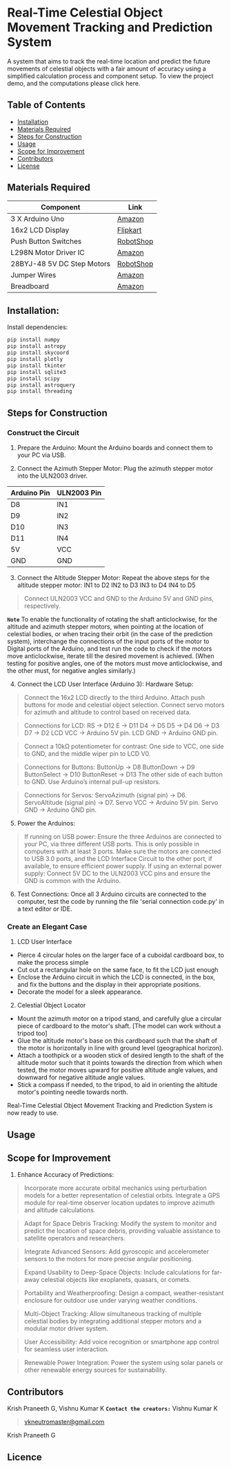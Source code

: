 # Real-Time Celestial Object Movement Tracking and Prediction System
A system that aims to track the real-time location and predict the future movements of celestial objects with a fair amount of accuracy using a simplified calculation process and component setup. To view the project demo, and the computations please click here.

## Table of Contents
- [Installation](#installation)
- [Materials Required](#materials-required)
- [Steps for Construction](#steps-for-construction)
- [Usage](#usage)
- [Scope for Improvement](#scope-for-improvement)
- [Contributors](#contributors)
- [License](#license)

## Materials Required 
| Component | Link |
|---|---|
| 3 X Arduino Uno | [Amazon](https://www.amazon.in/Arduino-Uno-Rev3-Microcontroller-Board/dp/B0752X52VB) |
| 16x2 LCD Display | [Flipkart](https://www.flipkart.com/16x2-lcd-display-module-blue-backlight/p/itm0817793201) |
| Push Button Switches | [RobotShop](https://www.robotshop.com/en/products/taxibot-button-switch-normal-open?utm_source=google_shopping&utm_medium=cpc&utm_campaign=shopping_en&gclid=CjwKCAjw864v7E9z8-YcAXoQBAv410nX0Y2o433p9Y3gX9X8_3bY3z7l_909q9p7F5aApS_wcB) |
| L298N Motor Driver IC | [Amazon](https://www.amazon.in/L298N-Motor-Driver-Module-Dual-H-Bridge/dp/B07D3Y917R) |
| 28BYJ-48 5V DC Step Motors | [RobotShop](https://www.robotshop.com/en/products/pololu-37d-metal-gearmotor-100-1-37d-210rpm?utm_source=google_shopping&utm_medium=cpc&utm_campaign=shopping_en&gclid=CjwKCAjw864v7E9z8-YcAXoQBAv410nX0Y2o433p9Y3gX9X8_3bY3z7l_909q9p7F5aApS_wcB) |
| Jumper Wires | [Amazon](https://www.amazon.in/Jumper-Wire-Male-to-Female-20cm-20-Pcs/dp/B07D3Y917R) |
| Breadboard | [Amazon](https://www.amazon.in/ELECFY-Breadboard-830-Tie-Points-Self-Adhesive-PCB-Board-Arduino-Raspberry-Pi-Projects/dp/B07D3Y917R) |

## Installation:
Install dependencies:
```bash
pip install numpy
pip install astropy
pip install skycoord
pip install plotly
pip install tkinter
pip install sqlite3
pip install scipy
pip install astroquery
pip install threading
```

## Steps for Construction
### Construct the Circuit
1. Prepare the Arduino:
Mount the Arduino boards and connect them to your PC via USB.

2. Connect the Azimuth Stepper Motor:
Plug the azimuth stepper motor into the ULN2003 driver.

| Arduino Pin | ULN2003 Pin |
|---|---|
| D8 | IN1 |
| D9 | IN2 |
| D10 | IN3 |
| D11 | IN4 |
| 5V | VCC |
| GND | GND |

3. Connect the Altitude Stepper Motor:
Repeat the above steps for the altitude stepper motor:
IN1 to D2
IN2 to D3
IN3 to D4
IN4 to D5
> Connect ULN2003 VCC and GND to the Arduino 5V and GND pins, respectively.

**`Note`** To enable the functionality of rotating the shaft anticlockwise, for the altitude and azimuth stepper motors, when pointing at the location of celestial bodies, or when tracing their orbit (in the case of the prediction system), interchange the connections of the input ports of the motor to Digital ports of the Arduino, and test run the code to check if the motors move anticlockwise, iterate till the desired movement is achieved. (When testing for positive angles, one of the motors must move anticlockwise, and the other must, for negative angles similarly.)

4. Connect the LCD User Interface (Arduino 3):
Hardware Setup:
> Connect the 16x2 LCD directly to the third Arduino.
> Attach push buttons for mode and celestial object selection.
> Connect servo motors for azimuth and altitude to control based on received data.

> Connections for LCD:
RS → D12
E → D11
D4 → D5
D5 → D4
D6 → D3
D7 → D2
LCD VCC → Arduino 5V pin.
LCD GND → Arduino GND pin.

> Connect a 10kΩ potentiometer for contrast:
One side to VCC, one side to GND, and the middle wiper pin to LCD V0.

> Connections for Buttons:
ButtonUp → D8
ButtonDown → D9
ButtonSelect → D10
ButtonReset → D13
The other side of each button to GND.
Use Arduino’s internal pull-up resistors.

> Connections for Servos:
ServoAzimuth (signal pin) → D6.
ServoAltitude (signal pin) → D7.
Servo VCC → Arduino 5V pin.
Servo GND → Arduino GND pin.


5. Power the Arduinos:
> If running on USB power:
Ensure the three Arduinos are connected to your PC, via three different USB ports. This is only possible in computers with at least 3 ports. Make sure the motors are connected to USB 3.0 ports, and the LCD Interface Circuit to the other port, if available, to ensure efficient power supply.
> If using an external power supply:
Connect 5V DC to the ULN2003 VCC pins and ensure the GND is common with the Arduino.

6. Test Connections:
Once all 3 Arduino circuits are connected to the computer, test the code by running the file 'serial connection code.py' in a text editor or IDE.

### Create an Elegant Case
1. LCD User Interface
- Pierce 4 circular holes on the larger face of a cuboidal cardboard box, to make the process simple
- Cut out a rectangular hole on the same face, to fit the LCD just enough
- Enclose the Arduino circuit in which the LCD is connected, in the box, and fix the buttons and the display in their appropriate positions.
- Decorate the model for a sleek appearance.

2. Celestial Object Locator
- Mount the azimuth motor on a tripod stand, and carefully glue a circular piece of cardboard to the motor's shaft. [The model can work without a tripod too]
- Glue the altitude motor's base on this cardboard such that the shaft of the motor is horizontally in line with ground level (geographical horizon).
- Attach a toothpick or a wooden stick of desired length to the shaft of the altitude motor such that it points towards the direction from which when tested, the motor moves upward for positive altitude angle values, and downward for negative altitude angle values.
- Stick a compass if needed, to the tripod, to aid in orienting the altitude motor's pointing needle towards north.

Real-Time Celestial Object Movement Tracking and Prediction System is now ready to use.

## Usage

## Scope for Improvement
1. Enhance Accuracy of Predictions:
> Incorporate more accurate orbital mechanics using perturbation models for a better representation of celestial orbits.
> Integrate a GPS module for real-time observer location updates to improve azimuth and altitude calculations.

> Adapt for Space Debris Tracking:
Modify the system to monitor and predict the location of space debris, providing valuable assistance to satellite operators and researchers.

> Integrate Advanced Sensors:
Add gyroscopic and accelerometer sensors to the motors for more precise angular positioning.

> Expand Usability to Deep-Space Objects:
Include calculations for far-away celestial objects like exoplanets, quasars, or comets.

> Portability and Weatherproofing:
Design a compact, weather-resistant enclosure for outdoor use under varying weather conditions.

> Multi-Object Tracking:
Allow simultaneous tracking of multiple celestial bodies by integrating additional stepper motors and a modular motor driver system.

> User Accessibility:
Add voice recognition or smartphone app control for seamless user interaction.

> Renewable Power Integration:
Power the system using solar panels or other renewable energy sources for sustainability.

## Contributors
Krish Praneeth G, Vishnu Kumar K
**`Contact the creators:`**
Vishnu Kumar K
> vkneutromaster@gmail.com

Krish Praneeth G
> 


## Licence
